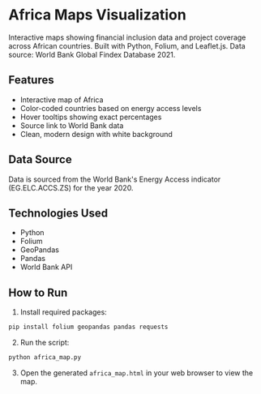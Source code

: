 # Africa Maps Visualization

Interactive maps showing financial inclusion data and project coverage across African countries. Built with Python, Folium, and Leaflet.js. Data source: World Bank Global Findex Database 2021.

## Features
- Interactive map of Africa
- Color-coded countries based on energy access levels
- Hover tooltips showing exact percentages
- Source link to World Bank data
- Clean, modern design with white background

## Data Source
Data is sourced from the World Bank's Energy Access indicator (EG.ELC.ACCS.ZS) for the year 2020.

## Technologies Used
- Python
- Folium
- GeoPandas
- Pandas
- World Bank API

## How to Run
1. Install required packages:
```bash
pip install folium geopandas pandas requests
```

2. Run the script:
```bash
python africa_map.py
```

3. Open the generated `africa_map.html` in your web browser to view the map. 